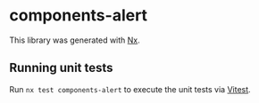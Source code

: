 # components-alert

This library was generated with [Nx](https://nx.dev).

## Running unit tests

Run `nx test components-alert` to execute the unit tests via [Vitest](https://vitest.dev/).
